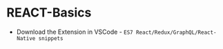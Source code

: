 # REACT-Basics

* Download the Extension in VSCode - `ES7 React/Redux/GraphQL/React-Native snippets`
